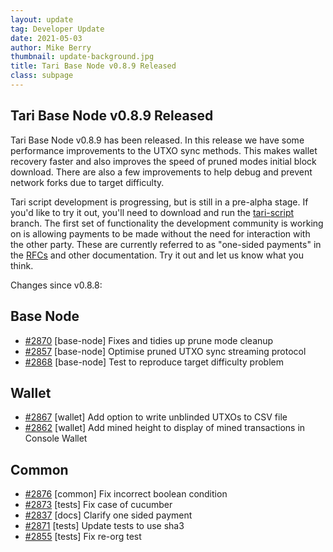 ```yaml
---
layout: update
tag: Developer Update
date: 2021-05-03
author: Mike Berry
thumbnail: update-background.jpg
title: Tari Base Node v0.8.9 Released
class: subpage
---
```


## Tari Base Node v0.8.9 Released

Tari Base Node v0.8.9 has been released. In this release we have some performance improvements to the UTXO sync methods. This makes wallet recovery faster and also improves the speed of pruned modes initial block download. There are also a few improvements to help debug and prevent network forks due to target difficulty.

Tari script development is progressing, but is still in a pre-alpha stage. If you'd like to try it out, you'll need to download and run the [tari-script](https://github.com/tari-project/tari/tree/tari-script) branch. The first set of functionality the development community is working on is allowing payments to be made without the need for interaction with the other party. These are currently referred to as "one-sided payments" in the [RFCs](https://rfc.tari.com) and other documentation. Try it out and let us know what you think.

Changes since v0.8.8:

## Base Node

- [#2870](https://github.com/tari-project/tari/pull/2870) [base-node] Fixes and tidies up prune mode cleanup
- [#2857](https://github.com/tari-project/tari/pull/2857) [base-node] Optimise pruned UTXO sync streaming protocol
- [#2868](https://github.com/tari-project/tari/pull/2868) [base-node] Test to reproduce target difficulty problem

## Wallet

- [#2867](https://github.com/tari-project/tari/pull/2867) [wallet] Add option to write unblinded UTXOs to CSV file
- [#2862](https://github.com/tari-project/tari/pull/2862) [wallet] Add mined height to display of mined transactions in Console Wallet

## Common

- [#2876](https://github.com/tari-project/tari/pull/2876) [common] Fix incorrect boolean condition
- [#2873](https://github.com/tari-project/tari/pull/2873) [tests] Fix case of cucumber
- [#2837](https://github.com/tari-project/tari/pull/2837) [docs] Clarify one sided payment
- [#2871](https://github.com/tari-project/tari/pull/2871) [tests] Update tests to use sha3
- [#2855](https://github.com/tari-project/tari/pull/2855) [tests] Fix re-org test
